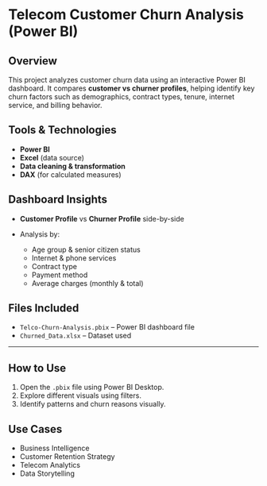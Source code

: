 # Telecom Customer Churn Analysis (Power BI)

## Overview
This project analyzes customer churn data using an interactive Power BI dashboard. It compares **customer vs churner profiles**, helping identify key churn factors such as demographics, contract types, tenure, internet service, and billing behavior.

## Tools & Technologies

* **Power BI**
* **Excel** (data source)
* **Data cleaning & transformation**
* **DAX** (for calculated measures)

## Dashboard Insights

* **Customer Profile** vs **Churner Profile** side-by-side
* Analysis by:

  * Age group & senior citizen status
  * Internet & phone services
  * Contract type
  * Payment method
  * Average charges (monthly & total)

##  Files Included

* `Telco-Churn-Analysis.pbix` – Power BI dashboard file
* `Churned_Data.xlsx` – Dataset used

---

##  How to Use

1. Open the `.pbix` file using Power BI Desktop.
2. Explore different visuals using filters.
3. Identify patterns and churn reasons visually.

##  Use Cases

* Business Intelligence
* Customer Retention Strategy
* Telecom Analytics
* Data Storytelling

